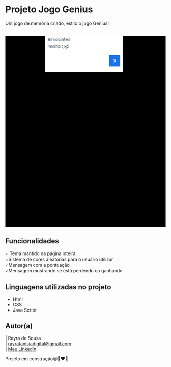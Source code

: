  # Projeto Jogo Genius
Um jogo de memória criado, estilo o jogo Genius!<br> <br>

<p aligns="center"> <img src="gif/animação.gif" width="800" height="600">     </p>

## Funcionalidades

🗸 Tema mantido na página inteira <br>
🗸Sistema de cores aleatórias para o usuário utilizar<br>
🗸Mensagem com a pontuação<br>
🗸Mensagem mostrando se está perdendo ou ganhando<br>


## Linguagens utilizadas no projeto
* Html
* CSS
* Java Script

## Autor(a)

| Rayra de Sousa <br>
| rayratanisiadigital@gmail.com<br>
| [Meu Linkedin](https://www.linkedin.com/in/rayra-tanisia-sousa-624578204/)

Projeto  em construção😍🥰❤️🚧
